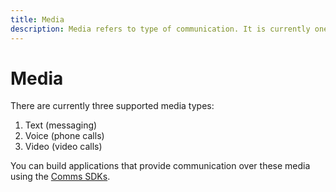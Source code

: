 ```yaml
---
title: Media
description: Media refers to type of communication. It is currently one of text, voice, or video.
---
```


# Media

There are currently three supported media types:

1. Text (messaging)
2. Voice (phone calls)
3. Video (video calls)

You can build applications that provide communication over these media using the [Comms SDKs](/comms-sdks/overview).